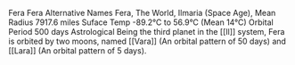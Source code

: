Fera  Fera 
Alternative Names 
Fera, The World, Ilmaria (Space Age), 
Mean Radius 
7917.6 miles 
Suface Temp 
-89.2°C to 56.9°C (Mean 14°C) 
Orbital Period 
500 days 
Astrological
Being the third planet in the [[Il]] system, Fera is orbited by two moons, named [[Vara]] (An orbital pattern of 50 days) and [[Lara]] (An orbital pattern of 5 days). 